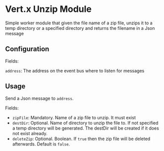 # Vert.x Unzip Module

Simple worker module that given the file name of a zip file, unzips it to a temp directory or a specified directory and returns the filename in a Json message

## Configuration

Fields:

`address`: The address on the event bus where to listen for messages

## Usage

Send a Json message to `address`.

Fields:

* `zipFile`: Mandatory. Name of a zip file to unzip. It must exist
* `destDir`: Optional. Name of directory to unzip the file to. If not specified a temp directory will be generated. The destDir will be created if it does not exist already.
* `deleteZip`: Optional. Boolean. If `true` then the zip file will be deleted afterwards. Default is `false`.
